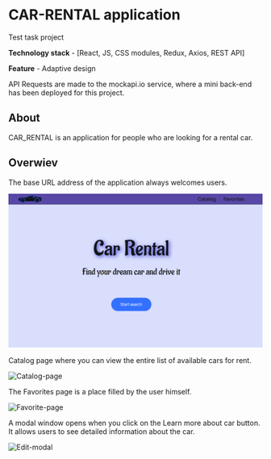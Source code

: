 # CAR-RENTAL application

Test task project

**Technology stack** - [React, JS, CSS modules, Redux, Axios, REST API]

**Feature** - Adaptive design

API Requests are made to the mockapi.io service, where a mini back-end has been
deployed for this project.

## About

CAR_RENTAL is an application for people who are looking for a rental car.

## Overwiev

The base URL address of the application always welcomes users.

![Home-page](./assets/Home.png)

Catalog page where you can view the entire list of available cars for rent.

![Catalog-page](./assets/Catalog.jpg)

The Favorites page is a place filled by the user himself.

![Favorite-page](./assets/Favorites.jpg)

A modal window opens when you click on the Learn more about car button. It
allows users to see detailed information about the car.

![Edit-modal](./assets/Modal.jpg)
